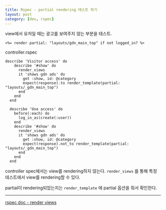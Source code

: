 ```yaml
---
title: Rspec - partial rendering 테스트 하기
layout: post
category: [dev, rspec]
--- 
```



view에서 유저일 때는 광고를 보여주지 않는 부분을 테스트.

    <%= render partial: "layouts/gdn_main_top" if not logged_in? %>


controller.rspec

    describe 'Visitor access' do
        describe '#show' do
          render_views
          it 'shows gdn ads' do
            get :show, id: @category
            expect(response).to render_template(partial: "layouts/_gdn_main_top")
          end
        end
      end
    
      describe 'Use access' do
        before(:each) do
          log_in_as(create(:user))
        end
        describe '#show' do
          render_views
          it 'shows gdn ads' do
            get :show, id: @category
            expect(response).not_to render_template(partial: "layouts/_gdn_main_top")
          end
        end
      end

controller spec에서는 view를 rendering하지 않는다.
`render_views` 를 통해 특정 테스트에서 view를 rendering할 수 있다.

partial이 rendering되었는지는 `render_template` 에 partial 옵션을 줘서 확인한다.


---

[rspec doc - render views][1]

[1]: https://www.relishapp.com/rspec/rspec-rails/v/3-0/docs/controller-specs/render-views